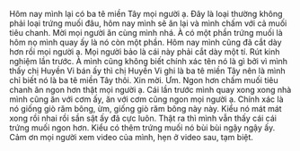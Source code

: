Hôm nay mình lại có ba tê miền Tây mọi người ạ. Đây là loại thường không phải loại trứng muối đâu, hôm nay mình sẽ ăn lại và mình chấm với cả muối tiêu chanh. Mời mọi người ăn cùng mình nhá. À có một phần trứng muối là hôm nọ mình quay ấy là nó còn một phần. Hôm nay mình cũng đã cắt dày hơn rồi mọi người ạ. Mọi người bảo là cái này phải cắt dày một tí. Rút kinh nghiệm lần trước. À mình cũng không biết chính xác tên nó là gì bởi vì mình thấy chị Huyền Vi bán ấy thì chị Huyền Vi ghi là ba tê miền Tây nên là mình chỉ biết nó là ba tê miền Tây thôi. Xin mời. Ưm. Ngon hơn chấm muối tiêu chanh ăn ngon hơn thật mọi người ạ. Cái lần trước mình quay xong xong nhà mình cũng ăn với cơm ấy, ăn với cơm cũng ngon mọi người ạ. Chính xác là nó giống giò răm bông, ừm, giống giò răm bông này này. Kiểu nó mát mát xong rồi nhai rồi sần sật ấy đã cực luôn. Thật ra thì mình vẫn thấy cái cái trứng muối ngon hơn. Kiểu có thêm trứng muối nó bùi bùi ngậy ngậy ấy. Cảm ơn mọi người xem video của mình, hẹn ở video sau, tạm biệt.